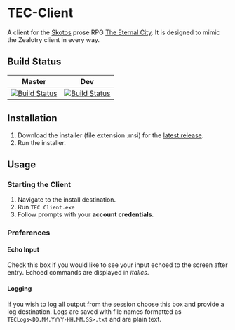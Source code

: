 # TEC-Client
A client for the [Skotos](http://www.skotos.net) prose RPG [The Eternal City](http://www.skotos.net/games/eternal-city/).
It is designed to mimic the Zealotry client in every way.

## Build Status
Master|Dev
-------|------
[![Build Status](https://travis-ci.org/ExposureSoftware/TEC-Client.svg?branch=master)](https://travis-ci.org/ExposureSoftware/TEC-Client)|[![Build Status](https://travis-ci.org/ExposureSoftware/TEC-Client.svg?branch=dev)](https://travis-ci.org/ExposureSoftware/TEC-Client)

## Installation
1. Download the installer (file extension .msi) for the [latest release](https://github.com/ExposureSoftware/TEC-Client/releases).
3. Run the installer.

## Usage

### Starting the Client
1. Navigate to the install destination.
2. Run `TEC Client.exe`
3. Follow prompts with your **account credentials**.

### Preferences
#### Echo Input
Check this box if you would like to see your input echoed to the screen after entry.
Echoed commands are displayed in *italics*.

#### Logging
If you wish to log all output from the session choose this box and provide a log destination.
Logs are saved with file names formatted as `TECLogs<DD.MM.YYYY-HH.MM.SS>.txt` and are plain text.
